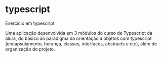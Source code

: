 # typescript
Exercicio em typescript

Uma aplicação desenvolvida em 3 módulos do curso de Typescript da alura, do básico ao paradigma da orientação a objetos com typescript (encapsulamento, herança, classes, interfaces, abstracts e etc), além de organização do projeto.
